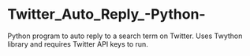 # Twitter_Auto_Reply_-Python-
Python program to auto reply to a search term on Twitter. Uses Twython library and requires Twitter API keys to run.
